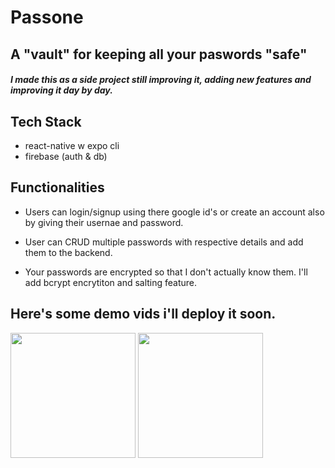# Passone 
## A "vault" for keeping all your paswords "safe" 

#### _I made this as a side project still improving it, adding new features and improving it day by day._


## Tech Stack
* react-native w expo cli
* firebase (auth & db)


## Functionalities
* Users can login/signup using there google id's or create an account also by giving their usernae and password.

* User can CRUD multiple passwords with respective details and add them to the backend.

* Your passwords are encrypted so that I don't actually know them. I'll add bcrypt encrytiton and salting feature.


## Here's some demo vids i'll deploy it soon.

<img src='demo1.gif' width='200' >
<img src='demo2.gif' width='200'>

 



